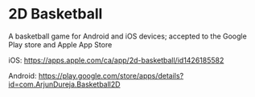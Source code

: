 # 2D Basketball

A basketball game for Android and iOS devices; accepted to the Google Play store and Apple App Store

iOS:
https://apps.apple.com/ca/app/2d-basketball/id1426185582

Android:
https://play.google.com/store/apps/details?id=com.ArjunDureja.Basketball2D
